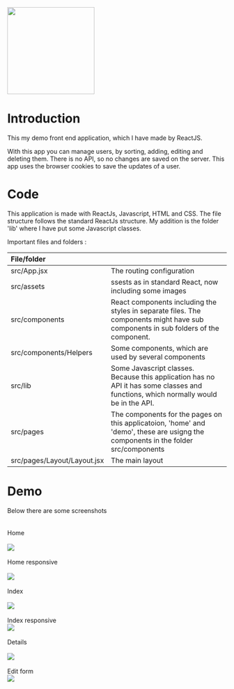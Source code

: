 <img src="readmeImages/rec.png" width="200" >

# Introduction

This my demo front end application, which I have made by ReactJS.

With this app you can manage users, by sorting, adding, editing and deleting them.
There is no API, so no changes are saved on the server. This app uses the browser cookies to
save the updates of a user.

# Code

This application is made with ReactJs, Javascript, HTML and CSS.
The file structure follows the standard  ReactJs structure.
My addition is the folder 'lib' where I have put some Javascript classes.

Important files and folders  :
   
| File/folder |  | 
| :--- | :--- | 
| src/App.jsx | The routing configuration  |
| src/assets | ssests as in standard React, now including some images |
| src/components | React components including the styles in separate files. The components might have sub components in sub folders of the component. |
| src/components/Helpers | Some components, which are used by several components |
| src/lib | Some Javascript classes. Because this application has no API it has some classes and functions, which normally would be in the API. |
| src/pages | The components for the pages on this applicatoion, 'home' and 'demo', these are usigng the components in the folder  src/components  |
| src/pages/Layout/Layout.jsx | The main layout  |




# Demo


Below there are some screenshots\
\
\
Home\
\
<img src="readmeImages/1.png" >
\
\
Home responsive\
\
<img src="readmeImages/2.png" >
\
\
Index\
\
<img src="readmeImages/3.png" >
\
\
Index responsive\
<img src="readmeImages/4.png" >
\
\
Details\
\
<img src="readmeImages/5.png" >
\
\
Edit form\
<img src="readmeImages/6.png" >
